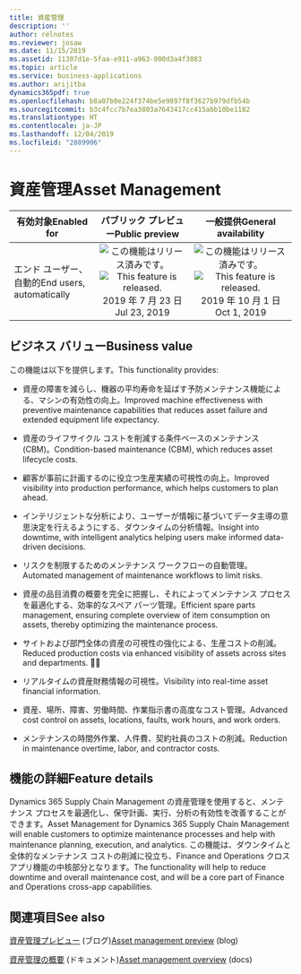 ```yaml
---
title: 資産管理
description: ''
author: relnotes
ms.reviewer: josaw
ms.date: 11/15/2019
ms.assetid: 11307d1e-5faa-e911-a963-000d3a4f3883
ms.topic: article
ms.service: business-applications
ms.author: arijitba
dynamics365pdf: true
ms.openlocfilehash: b8a07b0e224f374be5e9897f8f3627b979dfb54b
ms.sourcegitcommit: b3c4fcc7b7ea3803a7643417cc415abb10be1182
ms.translationtype: HT
ms.contentlocale: ja-JP
ms.lasthandoff: 12/04/2019
ms.locfileid: "2889906"
---
```

# <a name="asset-management"></a><span data-ttu-id="798c0-102">資産管理</span><span class="sxs-lookup"><span data-stu-id="798c0-102">Asset Management</span></span>


| <span data-ttu-id="798c0-103">有効対象</span><span class="sxs-lookup"><span data-stu-id="798c0-103">Enabled for</span></span>    |  <span data-ttu-id="798c0-104">パブリック プレビュー</span><span class="sxs-lookup"><span data-stu-id="798c0-104">Public preview</span></span> | <span data-ttu-id="798c0-105">一般提供</span><span class="sxs-lookup"><span data-stu-id="798c0-105">General availability</span></span> | 
| ---------- | :----------: |:----------: |
|<span data-ttu-id="798c0-106">エンド ユーザー、自動的</span><span class="sxs-lookup"><span data-stu-id="798c0-106">End users, automatically</span></span>|<span data-ttu-id="798c0-107">![この機能はリリース済みです。](/dynamics365-release-plan/media/green-checkmark.png "この機能はリリース済みです。")</span><span class="sxs-lookup"><span data-stu-id="798c0-107">![This feature is released.](/dynamics365-release-plan/media/green-checkmark.png "This feature is released.")</span></span> <span data-ttu-id="798c0-108">2019 年 7 月 23 日</span><span class="sxs-lookup"><span data-stu-id="798c0-108">Jul 23, 2019</span></span>| <span data-ttu-id="798c0-109">![この機能はリリース済みです。](/dynamics365-release-plan/media/green-checkmark.png "この機能はリリース済みです。")</span><span class="sxs-lookup"><span data-stu-id="798c0-109">![This feature is released.](/dynamics365-release-plan/media/green-checkmark.png "This feature is released.")</span></span> <span data-ttu-id="798c0-110">2019 年 10 月 1 日</span><span class="sxs-lookup"><span data-stu-id="798c0-110">Oct 1, 2019</span></span>|


## <a name="business-value"></a><span data-ttu-id="798c0-111">ビジネス バリュー</span><span class="sxs-lookup"><span data-stu-id="798c0-111">Business value</span></span>
<!-- bv start -->
<span data-ttu-id="798c0-112">この機能は以下を提供します。</span><span class="sxs-lookup"><span data-stu-id="798c0-112">This functionality provides:</span></span>

- <span data-ttu-id="798c0-113">資産の障害を減らし、機器の平均寿命を延ばす予防メンテナンス機能による、マシンの有効性の向上。</span><span class="sxs-lookup"><span data-stu-id="798c0-113">Improved machine effectiveness with preventive maintenance capabilities that reduces asset failure and extended equipment life expectancy.</span></span>

- <span data-ttu-id="798c0-114">資産のライフサイクル コストを削減する条件ベースのメンテナンス (CBM)。</span><span class="sxs-lookup"><span data-stu-id="798c0-114">Condition-based maintenance (CBM), which reduces asset lifecycle costs.</span></span>

- <span data-ttu-id="798c0-115">顧客が事前に計画するのに役立つ生産実績の可視性の向上。</span><span class="sxs-lookup"><span data-stu-id="798c0-115">Improved visibility into production performance, which helps customers to plan ahead.</span></span>

- <span data-ttu-id="798c0-116">インテリジェントな分析により、ユーザーが情報に基づいてデータ主導の意思決定を行えるようにする、ダウンタイムの分析情報。</span><span class="sxs-lookup"><span data-stu-id="798c0-116">Insight into downtime, with intelligent analytics helping users make informed data-driven decisions.</span></span>

- <span data-ttu-id="798c0-117">リスクを制限するためのメンテナンス ワークフローの自動管理。</span><span class="sxs-lookup"><span data-stu-id="798c0-117">Automated management of maintenance workflows to limit risks.</span></span>

- <span data-ttu-id="798c0-118">資産の品目消費の概要を完全に把握し、それによってメンテナンス プロセスを最適化する、効率的なスペア パーツ管理。</span><span class="sxs-lookup"><span data-stu-id="798c0-118">Efficient spare parts management, ensuring complete overview of item consumption on assets, thereby optimizing the maintenance process.</span></span>

- <span data-ttu-id="798c0-119">サイトおよび部門全体の資産の可視性の強化による、生産コストの削減。</span><span class="sxs-lookup"><span data-stu-id="798c0-119">Reduced production costs via enhanced visibility of assets across sites and departments.</span></span>
<span data-ttu-id="798c0-120"></span><span class="sxs-lookup"><span data-stu-id="798c0-120"></span></span>   
- <span data-ttu-id="798c0-121">リアルタイムの資産財務情報の可視性。</span><span class="sxs-lookup"><span data-stu-id="798c0-121">Visibility into real-time asset financial information.</span></span>

- <span data-ttu-id="798c0-122">資産、場所、障害、労働時間、作業指示書の高度なコスト管理。</span><span class="sxs-lookup"><span data-stu-id="798c0-122">Advanced cost control on assets, locations, faults, work hours, and work orders.</span></span>

- <span data-ttu-id="798c0-123">メンテナンスの時間外作業、人件費、契約社員のコストの削減。</span><span class="sxs-lookup"><span data-stu-id="798c0-123">Reduction in maintenance overtime, labor, and contractor costs.</span></span>
<!-- bv end -->



## <a name="feature-details"></a><span data-ttu-id="798c0-124">機能の詳細</span><span class="sxs-lookup"><span data-stu-id="798c0-124">Feature details</span></span>
<!--feature detail start -->
<span data-ttu-id="798c0-125">Dynamics 365 Supply Chain Management の資産管理を使用すると、メンテナンス プロセスを最適化し、保守計画、実行、分析の有効性を改善することができます。</span><span class="sxs-lookup"><span data-stu-id="798c0-125">Asset Management for Dynamics 365 Supply Chain Management will enable customers to optimize maintenance processes and help with maintenance planning, execution, and analytics.</span></span> <span data-ttu-id="798c0-126">この機能は、ダウンタイムと全体的なメンテナンス コストの削減に役立ち、Finance and Operations クロス アプリ機能の中核部分となります。</span><span class="sxs-lookup"><span data-stu-id="798c0-126">The functionality will help to reduce downtime and overall maintenance cost, and will be a core part of Finance and Operations cross-app capabilities.</span></span>
<!--feature detail end -->










## <a name="see-also"></a><span data-ttu-id="798c0-127">関連項目</span><span class="sxs-lookup"><span data-stu-id="798c0-127">See also</span></span>

<span data-ttu-id="798c0-128">[資産管理プレビュー](https://community.dynamics.com/365/financeandoperations/b/dynamics-365-for-finance-and-operations/posts/microsoft-dynamics-365-asset-management-preview) (ブログ)</span><span class="sxs-lookup"><span data-stu-id="798c0-128">[Asset management preview](https://community.dynamics.com/365/financeandoperations/b/dynamics-365-for-finance-and-operations/posts/microsoft-dynamics-365-asset-management-preview) (blog)</span></span>

<span data-ttu-id="798c0-129">[資産管理の概要](https://docs.microsoft.com/dynamics365/supply-chain/asset-management/index) (ドキュメント)</span><span class="sxs-lookup"><span data-stu-id="798c0-129">[Asset management overview](https://docs.microsoft.com/dynamics365/supply-chain/asset-management/index) (docs)</span></span>
